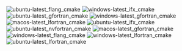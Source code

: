  ![ubuntu-latest_flang_cmake](https://img.shields.io/badge/ubuntu--latest_flang_cmake-passing-brightgreen) ![windows-latest_ifx_cmake](https://img.shields.io/badge/windows--latest_ifx_cmake-failing-red) ![ubuntu-latest_gfortran_cmake](https://img.shields.io/badge/ubuntu--latest_gfortran_cmake-passing-brightgreen) ![windows-latest_gfortran_cmake](https://img.shields.io/badge/windows--latest_gfortran_cmake-passing-brightgreen) ![macos-latest_lfortran_cmake](https://img.shields.io/badge/macos--latest_lfortran_cmake-failing-red) ![ubuntu-latest_ifx_cmake](https://img.shields.io/badge/ubuntu--latest_ifx_cmake-passing-brightgreen) ![ubuntu-latest_nvfortran_cmake](https://img.shields.io/badge/ubuntu--latest_nvfortran_cmake-passing-brightgreen) ![macos-latest_gfortran_cmake](https://img.shields.io/badge/macos--latest_gfortran_cmake-passing-brightgreen) ![windows-latest_flang_cmake](https://img.shields.io/badge/windows--latest_flang_cmake-passing-brightgreen) ![windows-latest_lfortran_cmake](https://img.shields.io/badge/windows--latest_lfortran_cmake-failing-red) ![ubuntu-latest_lfortran_cmake](https://img.shields.io/badge/ubuntu--latest_lfortran_cmake-failing-red)

